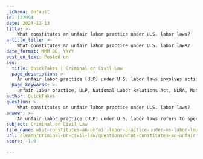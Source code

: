 ```yaml
---
_schema: default
id: 122994
date: 2024-12-13
title: >-
    What constitutes an unfair labor practice under U.S. labor laws?
article_title: >-
    What constitutes an unfair labor practice under U.S. labor laws?
date_format: MMM DD, YYYY
post_on_text: Posted on
seo:
  title: QuickTakes | Criminal or Civil Law
  page_description: >-
    An unfair labor practice (ULP) under U.S. labor laws involves actions by employers or unions that violate the National Labor Relations Act, including interference with employee rights, discrimination, and refusal to bargain in good faith.
  page_keywords: >-
    unfair labor practice, ULP, National Labor Relations Act, NLRA, National Labor Relations Board, NLRB, employee rights, collective bargaining, labor organizations, good faith bargaining, labor law violations
author: QuickTakes
question: >-
    What constitutes an unfair labor practice under U.S. labor laws?
answer: >-
    An unfair labor practice (ULP) under U.S. labor laws refers to specific actions taken by employers or unions that violate the National Labor Relations Act of 1935 (NLRA), also known as the Wagner Act. The National Labor Relations Board (NLRB) is responsible for investigating these practices.\n\nUnfair labor practices can include a variety of actions, such as:\n\n1. **Interference, Restraint, or Coercion**: Employers may not interfere with, restrain, or coerce employees in the exercise of their rights to organize, join unions, or engage in collective bargaining.\n\n2. **Domination of Labor Organizations**: Employers are prohibited from dominating or interfering with the formation or administration of any labor organization.\n\n3. **Discrimination Against Employees**: Employers cannot discriminate against employees for their union activities or for filing charges or giving testimony under the NLRA.\n\n4. **Refusal to Bargain in Good Faith**: Employers must engage in good faith negotiations with the representatives of their employees.\n\n5. **Retaliation Against Employees**: Actions such as threatening employees for discussing wages or disciplining them for union activities are considered unfair labor practices.\n\n6. **Union Violations**: Unions can also commit unfair labor practices, such as refusing to process grievances for members or engaging in coercive actions against employees.\n\nThese practices undermine the rights of employees and the principles of fair labor relations, and they are subject to investigation and enforcement by the NLRB.
subject: Criminal or Civil Law
file_name: what-constitutes-an-unfair-labor-practice-under-us-labor-laws.md
url: /learn/criminal-or-civil-law/questions/what-constitutes-an-unfair-labor-practice-under-us-labor-laws
score: -1.0

---
```


&nbsp;